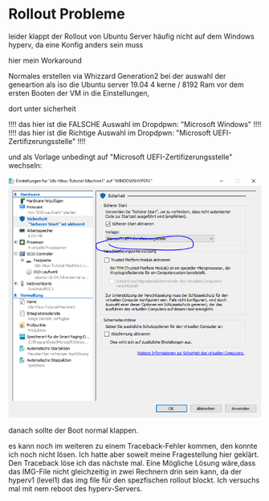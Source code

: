 # Rollout Probleme
leider klappt der Rollout von Ubuntu Server häufig nicht auf dem Windows hyperv, da eine Konfig anders sein muss

hier mein Workaround



Normales erstellen via Whizzard
Generation2 bei der auswahl der geneartion
als iso die Ubuntu server 19.04
4 kerne / 8192 Ram
vor dem ersten Booten der VM in die Einstellungen,

dort unter sicherheit


!!!! das hier ist die FALSCHE Auswahl im Dropdpwn: "Microsoft Windows" !!!!
!!!! das hier ist die Richtige Auswahl im Dropdpwn: "Microsoft UEFI-Zertifizerungsstelle" !!!!



und als Vorlage unbedingt auf "Microsoft UEFI-Zertifizerungsstelle" wechseln:

![picture](./img/Solution.PNG)





danach sollte der Boot normal klappen.

es kann noch im weiteren zu einem Traceback-Fehler kommen, den konnte ich noch nicht lösen. Ich hatte aber soweit meine Fragestellung hier geklärt. Den Traceback löse ich das nächste mal. 
Eine Mögliche Lösung wäre,dass das IMG-File nicht gleichzeitig in zwei Rechnern drin sein kann, da der hyperv1 (level1) das img file für den spezfischen rollout blockt. Ich versuchs mal mit nem reboot des hyperv-Servers.

